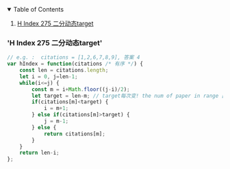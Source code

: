 
<!-- TABLE OF CONTENTS -->
<details open="open">
  <summary>Table of Contents</summary>
  <ol>
    <li><a href="#'H Index 275 二分动态target'">H Index 275 二分动态target</a></li>


  </ol>
</details>


### 'H Index 275 二分动态target'
```js
// e.g. :  citations = [1,2,6,7,8,9], 答案 4
var hIndex = function(citations /* 有序 */) {
    const len = citations.length;
    let i = 0, j=len-1;
    while(i<=j) {
        const m = i+Math.floor((j-i)/2);
        let target = len-m; // target每次变! the num of paper in range [mid ... end]
        if(citations[m]<target) {
            i = m+1;
        } else if(citations[m]>target) {
            j = m-1;
        } else {
            return citations[m];
        }
    }
    return len-i;
};
```
